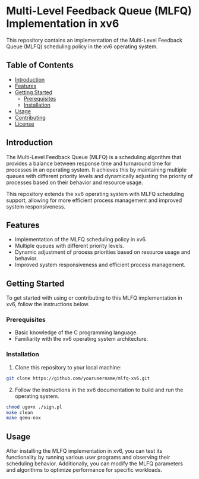 # Multi-Level Feedback Queue (MLFQ) Implementation in xv6

This repository contains an implementation of the Multi-Level Feedback Queue (MLFQ) scheduling policy in the xv6 operating system.

## Table of Contents

- [Introduction](#introduction)
- [Features](#features)
- [Getting Started](#getting-started)
  - [Prerequisites](#prerequisites)
  - [Installation](#installation)
- [Usage](#usage)
- [Contributing](#contributing)
- [License](#license)

## Introduction

The Multi-Level Feedback Queue (MLFQ) is a scheduling algorithm that provides a balance between response time and turnaround time for processes in an operating system. It achieves this by maintaining multiple queues with different priority levels and dynamically adjusting the priority of processes based on their behavior and resource usage.

This repository extends the xv6 operating system with MLFQ scheduling support, allowing for more efficient process management and improved system responsiveness.

## Features

- Implementation of the MLFQ scheduling policy in xv6.
- Multiple queues with different priority levels.
- Dynamic adjustment of process priorities based on resource usage and behavior.
- Improved system responsiveness and efficient process management.

## Getting Started

To get started with using or contributing to this MLFQ implementation in xv6, follow the instructions below.

### Prerequisites

- Basic knowledge of the C programming language.
- Familiarity with the xv6 operating system architecture.

### Installation

1. Clone this repository to your local machine:

```bash
git clone https://github.com/yourusername/mlfq-xv6.git
```

2. Follow the instructions in the xv6 documentation to build and run the operating system.
```bash
chmod ugo+x ./sign.pl
make clean
make qemu-nox
```
## Usage
After installing the MLFQ implementation in xv6, you can test its functionality by running various user programs and observing their scheduling behavior. Additionally, you can modify the MLFQ parameters and algorithms to optimize performance for specific workloads.
